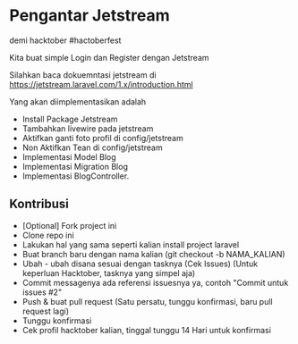 # Pengantar Jetstream

demi hacktober #hactoberfest

Kita buat simple Login dan Register dengan Jetstream

Silahkan baca dokuemntasi jetstream di https://jetstream.laravel.com/1.x/introduction.html

Yang akan diimplementasikan adalah
- Install Package Jetstream
- Tambahkan livewire pada jetstream
- Aktifkan ganti foto profil di config/jetstream
- Non Aktifkan Tean di config/jetstream
- Implementasi Model Blog
- Implementasi Migration Blog
- Implementasi BlogController.

## Kontribusi

- [Optional] Fork project ini
- Clone repo ini
- Lakukan hal yang sama seperti kalian install project laravel
- Buat branch baru dengan nama kalian (git checkout -b NAMA_KALIAN)
- Ubah - ubah disana sesuai dengan tasknya (Cek Issues) (Untuk keperluan Hacktober, tasknya yang simpel aja)
- Commit messagenya ada referensi issuesnya ya, contoh "Commit untuk issues #2"
- Push & buat pull request (Satu persatu, tunggu konfirmasi, baru pull request lagi)
- Tunggu konfirmasi
- Cek profil hacktober kalian, tinggal tunggu 14 Hari untuk konfirmasi
 